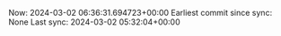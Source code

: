 Now: 2024-03-02 06:36:31.694723+00:00 Earliest commit since sync: None Last sync: 2024-03-02 05:32:04+00:00

